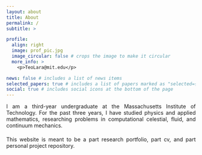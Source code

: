 ```yaml
---
layout: about
title: About
permalink: /
subtitle: >

profile:
  align: right
  image: prof_pic.jpg
  image_circular: false # crops the image to make it circular
  more_info: >
    <p>TeoLara@mit.edu</p>

news: false # includes a list of news items
selected_papers: true # includes a list of papers marked as "selected={true}"
social: true # includes social icons at the bottom of the page
---
```


<div align="justify" style="margin-bottom: 20px;">
    I am a third-year undergraduate at the Massachusetts Institute of Technology. For the past three years, I have studied physics and applied mathematics, researching problems in computational celestial, fluid, and continuum mechanics.
</div>

<div align="justify">
    This website is meant to be a part research portfolio, part cv, and part personal project repository. 
</div>

